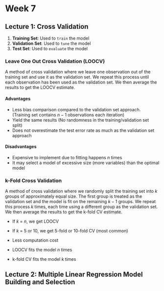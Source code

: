 # Week 7

## Lecture 1: Cross Validation

1. **Training Set**: Used to `train` the model
2. **Validation Set**: Used to `tune` the model
3. **Test Set**: Used to `evaluate` the model

### Leave One Out Cross Validation (LOOCV)

A method of cross validation where we leave one observation out of the training set and use it as the validation set. We repeat this process until each observation has been used as the validation set. We then average the results to get the LOOCV estimate.

#### Advantages

- Less bias comparison compared to the validation set approach. (Training set contains $n-1$ observations each iteration)
- Yield the same results (No randomness in the training/validation set split)
- Does not overestimate the test error rate as much as the validation set approach

#### Disadvantages

- Expensive to implement due to fitting happens $n$ times
- It may select a model of excessive size (more variables) than the optimal model

### k-Fold Cross Validation

A method of cross validation where we randomly split the training set into $k$ groups of approximately equal size. The first group is treated as the validation set and the model is fit on the remaining $k-1$ groups. We repeat this process $k$ times, each time using a different group as the validation set. We then average the results to get the k-fold CV estimate.

- If $k$ = $n$, we get LOOCV
- If $k$ = 5 or 10, we get 5-fold or 10-fold CV (most common)
- Less computation cost

- LOOCV fits the model $n$ times
- k-fold CV fits the model $k$ times

## Lecture 2: Multiple Linear Regression Model Building and Selection
